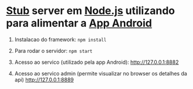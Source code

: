 [Stub] server em [Node.js] utilizando para alimentar a [App Android]
==============

1. Instalacao do framework:
`npm install`
2. Para rodar o servidor:
`npm start`
3. Acesso ao servico (utilizado pela app Android):
http://127.0.0.1:8882
4. Acesso ao servico admin (permite visualizar no browser os detalhes da api)
http://127.0.0.1:8889


   [App Android]: <https://github.com/wesleygalindo/android-classes/tree/master/AulaListaWebService>
   [Node.js]: <https://nodejs.org/en/>
   [Stub]: <https://www.npmjs.com/package/stubby>
